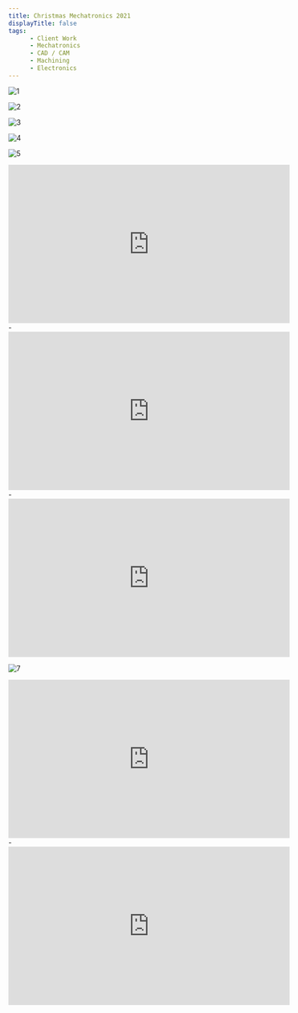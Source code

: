 ```yaml
---
title: Christmas Mechatronics 2021
displayTitle: false
tags: 
      - Client Work
      - Mechatronics
      - CAD / CAM
      - Machining
      - Electronics 
---
```


![1](https://d2w9rnfcy7mm78.cloudfront.net/13928217/original_1049871b6b9be6a3096e65c79d85bd1b.jpg?1636579650?bc=0)

![2](https://d2w9rnfcy7mm78.cloudfront.net/13928195/original_406c00da2c87b26391bda9ae1643114e.jpg?1636579632?bc=0)

![3](https://d2w9rnfcy7mm78.cloudfront.net/13928216/original_d3a85a4b39956a29b1cf24c538a634d8.jpg?1636579651?bc=0)

![4](https://d2w9rnfcy7mm78.cloudfront.net/13973503/original_86b39fd002b639d3300e3e69f2c12542.jpg?1636898780?bc=0)

![5](https://d2w9rnfcy7mm78.cloudfront.net/13973508/original_44249e81a4e7bd698617fc718966a22b.jpg?1636898784?bc=0)

<iframe width="560" height="315" src="https://www.youtube.com/embed/g3D6CevV6RE" title="YouTube video player" frameborder="0" allow="accelerometer; autoplay; clipboard-write; encrypted-media; gyroscope; picture-in-picture" allowfullscreen></iframe>
-
<iframe width="560" height="315" src="https://www.youtube.com/embed/iJU4arwxHvE" title="YouTube video player" frameborder="0" allow="accelerometer; autoplay; clipboard-write; encrypted-media; gyroscope; picture-in-picture" allowfullscreen></iframe>
-
<iframe width="560" height="315" src="https://www.youtube.com/embed/3af9CnfMsN8" title="YouTube video player" frameborder="0" allow="accelerometer; autoplay; clipboard-write; encrypted-media; gyroscope; picture-in-picture" allowfullscreen></iframe>

![7](https://d2w9rnfcy7mm78.cloudfront.net/13973728/original_b0f2e3f872573d635927c79f1d1b6ab2.png?1636900994?bc=0)

<iframe width="560" height="315" src="https://www.youtube.com/embed/Ej9mHHpteMo" title="YouTube video player" frameborder="0" allow="accelerometer; autoplay; clipboard-write; encrypted-media; gyroscope; picture-in-picture" allowfullscreen></iframe>
-
<iframe width="560" height="315" src="https://www.youtube.com/embed/gUNP9YCLt1U" title="YouTube video player" frameborder="0" allow="accelerometer; autoplay; clipboard-write; encrypted-media; gyroscope; picture-in-picture" allowfullscreen></iframe>

